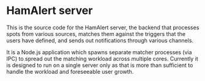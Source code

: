 # HamAlert server

This is the source code for the HamAlert server, the backend that processes spots from various sources, matches them against the triggers that the users have defined, and sends out notifications through various channels.

It is a Node.js application which spawns separate matcher processes (via IPC) to spread out the matching workload across multiple cores. Currently it is designed to run on a single server only as that is more than sufficient to handle the workload and foreseeable user growth.
